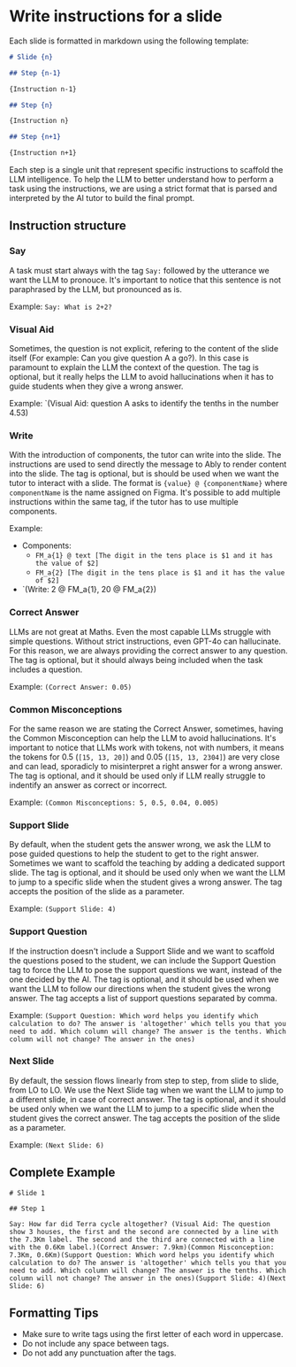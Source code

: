 # Write instructions for a slide

Each slide is formatted in markdown using the following template:

```markdown
# Slide {n}

## Step {n-1}

{Instruction n-1}

## Step {n}

{Instruction n}

## Step {n+1}

{Instruction n+1}

```

Each step is a single unit that represent specific instructions to scaffold the LLM intelligence. To help the LLM to better understand how to perform a task using the instructions, we are using a strict format that is parsed and interpreted by the AI tutor to build the final prompt.

## Instruction structure

### Say

A task must start always with the tag `Say:` followed by the utterance we want the LLM to pronouce. It's important to notice that this sentence is not paraphrased by the LLM, but pronounced as is.

Example: `Say: What is 2+2?`

### Visual Aid

Sometimes, the question is not explicit, refering to the content of the slide itself (For example: Can you give question A a go?). In this case is paramount to explain the LLM the context of the question. The tag is optional, but it really helps the LLM to avoid hallucinations when it has to guide students when they give a wrong answer.

Example: `(Visual Aid: question A asks to identify the tenths in the number 4.53)

### Write

With the introduction of components, the tutor can write into the slide. The instructions are used to send directly the message to Ably to render content into the slide. The tag is optional, but is should be used when we want the tutor to interact with a slide. The format is `{value} @ {componentName}` where `componentName` is the name assigned on Figma. It's possible to add multiple instructions within the same tag, if the tutor has to use multiple components.

Example:

- Components:
  - `FM_a{1} @ text [The digit in the tens place is $1 and it has the value of $2]`
  - `FM_a{2} [The digit in the tens place is $1 and it has the value of $2]`
- `(Write: 2 @ FM_a{1}, 20 @ FM_a{2})

### Correct Answer

LLMs are not great at Maths. Even the most capable LLMs struggle with simple questions. Without strict instructions, even GPT-4o can hallucinate. For this reason, we are always providing the correct answer to any question. The tag is optional, but it should always being included when the task includes a question.

Example: `(Correct Answer: 0.05)`

### Common Misconceptions

For the same reason we are stating the Correct Answer, sometimes, having the Common Misconception can help the LLM to avoid hallucinations. It's important to notice that LLMs work with tokens, not with numbers, it means the tokens for 0.5 (`[15, 13, 20]`) and 0.05 (`[15, 13, 2304]`) are very close and can lead, sporadicly to misinterpret a right answer for a wrong answer. The tag is optional, and it should be used only if LLM really struggle to indentify an answer as correct or incorrect.

Example: `(Common Misconceptions: 5, 0.5, 0.04, 0.005)`

### Support Slide

By default, when the student gets the answer wrong, we ask the LLM to pose guided questions to help the student to get to the right answer. Sometimes we want to scaffold the teaching by adding a dedicated support slide. The tag is optional, and it should be used only when we want the LLM to jump to a specific slide when the student gives a wrong answer. The tag accepts the position of the slide as a parameter.

Example: `(Support Slide: 4)`

### Support Question

If the instruction doesn't include a Support Slide and we want to scaffold the questions posed to the student, we can include the Support Question tag to force the LLM to pose the support questions we want, instead of the one decided by the AI. The tag is optional, and it should be used when we want the LLM to follow our directions when the student gives the wrong answer. The tag accepts a list of support questions separated by comma.

Example: `(Support Question: Which word helps you identify which calculation to do? The answer is 'altogether' which tells you that you need to add. Which column will change? The answer is the tenths. Which column will not change? The answer in the ones)`

### Next Slide

By default, the session flows linearly from step to step, from slide to slide, from LO to LO. We use the Next Slide tag when we want the LLM to jump to a different slide, in case of correct answer. The tag is optional, and it should be used only when we want the LLM to jump to a specific slide when the student gives the correct answer. The tag accepts the position of the slide as a parameter.

Example: `(Next Slide: 6)`

## Complete Example

```text
# Slide 1

## Step 1

Say: How far did Terra cycle altogether? (Visual Aid: The question show 3 houses, the first and the second are connected by a line with the 7.3Km label. The second and the third are connected with a line with the 0.6Km label.)(Correct Answer: 7.9km)(Common Misconception: 7.3Km, 0.6Km)(Support Question: Which word helps you identify which calculation to do? The answer is 'altogether' which tells you that you need to add. Which column will change? The answer is the tenths. Which column will not change? The answer in the ones)(Support Slide: 4)(Next Slide: 6)
```

## Formatting Tips

- Make sure to write tags using the first letter of each word in uppercase.
- Do not include any space between tags.
- Do not add any punctuation after the tags.
